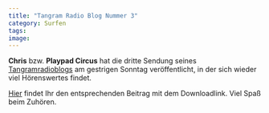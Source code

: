 ```yaml
---
title: "Tangram Radio Blog Nummer 3"
category: Surfen
tags: 
image: 
---
```


**Chris** bzw. **Playpad Circus** hat die dritte Sendung seines [Tangramradioblogs](http://www.tangramradioblog.de.be) am gestrigen Sonntag veröffentlicht, in der sich wieder viel Hörenswertes findet.  

  

[Hier](http://tangramradioblog.wordpress.com/2007/06/10/trb3-online/) findet Ihr den entsprechenden Beitrag mit dem Downloadlink. Viel Spaß beim Zuhören.
